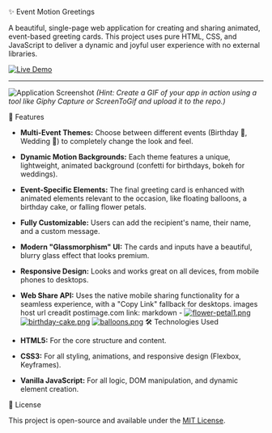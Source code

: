  ✨ Event Motion Greetings

A beautiful, single-page web application for creating and sharing animated, event-based greeting cards. This project uses pure HTML, CSS, and JavaScript to deliver a dynamic and joyful user experience with no external libraries.

[![Live Demo](https://img.shields.io/badge/Live-Demo-brightgreen?style=for-the-badge&logo=vercel)]([LINK_TO_YOUR_LIVE_DEMO_HERE])

---

![Application Screenshot]([LINK_TO_A_SCREENSHOT_OR_GIF_OF_YOUR_APP_HERE])
*(Hint: Create a GIF of your app in action using a tool like Giphy Capture or ScreenToGif and upload it to the repo.)*

 🌟 Features

-   **Multi-Event Themes:** Choose between different events (Birthday 🎂, Wedding 💍) to completely change the look and feel.
-   **Dynamic Motion Backgrounds:** Each theme features a unique, lightweight, animated background (confetti for birthdays, bokeh for weddings).
-   **Event-Specific Elements:** The final greeting card is enhanced with animated elements relevant to the occasion, like floating balloons, a birthday cake, or falling flower petals.
-   **Fully Customizable:** Users can add the recipient's name, their name, and a custom message.
-   **Modern "Glassmorphism" UI:** The cards and inputs have a beautiful, blurry glass effect that looks premium.
-   **Responsive Design:** Looks and works great on all devices, from mobile phones to desktops.
-   **Web Share API:** Uses the native mobile sharing functionality for a seamless experience, with a "Copy Link" fallback for desktops.
 images host url creadit postimage.com
link: markdown - [![flower-petal1.png](https://i.postimg.cc/g0ysyzCq/flower-petal1.png)](https://postimg.cc/yJd0sHYk)
[![birthday-cake.png](https://i.postimg.cc/JhDYj5pN/birthday-cake.png)](https://postimg.cc/942BhZ50)
[![balloons.png](https://i.postimg.cc/zXPfxTwm/balloons.png)](https://postimg.cc/sv7yXQ0K)
 🛠️ Technologies Used

-   **HTML5:** For the core structure and content.
-   **CSS3:** For all styling, animations, and responsive design (Flexbox, Keyframes).
-   **Vanilla JavaScript:** For all logic, DOM manipulation, and dynamic element creation.


 📜 License

This project is open-source and available under the [MIT License](LICENSE).